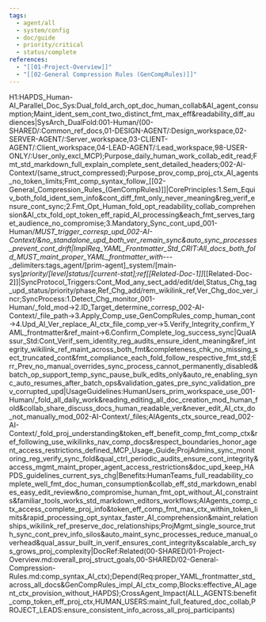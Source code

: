 ```yaml
---
tags:
  - agent/all
  - system/config
  - doc/guide
  - priority/critical
  - status/complete
references:
  - "[[01-Project-Overview]]"
  - "[[02-General Compression Rules (GenCompRules)]]"
---
```

H1:HAPDS_Human-AI_Parallel_Doc_Sys:Dual_fold_arch_opt_doc_human_collab&AI_agent_consumption;Maint_ident_sem_cont_two_distinct_fmt_max_eff&readability_diff_audiences|SysArch_DualFold:001-Human/(00-SHARED/:Common_ref_docs,01-DESIGN-AGENT/:Design_workspace,02-SERVER-AGENT/:Server_workspace,03-CLIENT-AGENT/:Client_workspace,04-LEAD-AGENT/:Lead_workspace,98-USER-ONLY/:User_only_excl_MCP);Purpose_daily_human_work_collab_edit_read;Fmt_std_markdown_full_explain_complete_sent_detailed_headers;002-AI-Context/(same_struct_compressed);Purpose_prov_comp_proj_ctx_AI_agents_no_token_limits;Fmt_comp_syntax_follow_[[02-General_Compression_Rules_(GenCompRules)]]|CorePrinciples:1.Sem_Equiv_both_fold_ident_sem_info&cont_diff_fmt_only_never_meaning&reg_verif_ensure_cont_sync;2.Fmt_Opt_Human_fold_opt_readability_collab_comprehension&AI_ctx_fold_opt_token_eff_rapid_AI_processing&each_fmt_serves_target_audience_no_compromise;3.Mandatory_Sync_cont_upd_001-Human/_MUST_trigger_corresp_upd_002-AI-Context/&no_standalone_upd_both_ver_remain_sync&auto_sync_processes_prevent_cont_drift|ImplReq_YAML_Frontmatter_Std_CRIT:All_docs_both_fold_MUST_maint_proper_YAML_frontmatter_with_---_delimiters:tags_agent/[prim-agent]_system/[main-sys]_priority/[level]_status/[current-stat];ref_[[Related-Doc-1]]_[[Related-Doc-2]]|SyncProtocol_Triggers:Cont_Mod_any_sect_add/edit/del,Status_Chg_tag_upd_status/priority/phase,Ref_Chg_add/rem_wikilink_ref,Ver_Chg_doc_ver_incr;SyncProcess:1.Detect_Chg_monitor_001-Human/_fold_mod→2.ID_Target_determine_corresp_002-AI-Context/_file_path→3.Apply_Comp_use_GenCompRules_comp_human_cont→4.Upd_AI_Ver_replace_AI_ctx_file_comp_ver→5.Verify_Integrity_confirm_YAML_frontmatter&ref_maint→6.Confirm_Complete_log_success_sync|QualAssur_Std:Cont_Verif_sem_identity_reg_audits_ensure_ident_meaning&ref_integrity_wikilink_ref_maint_across_both_fmt&completeness_chk_no_missing_sect_truncated_cont&fmt_compliance_each_fold_follow_respective_fmt_std;Err_Prev_no_manual_overrides_sync_process_cannot_permanently_disabled&batch_op_support_temp_sync_pause_bulk_edits_only&auto_re_enabling_sync_auto_resumes_after_batch_ops&validation_gates_pre_sync_validation_prev_corrupted_upd|UsageGuidelines:HumanUsers_prim_workspace_use_001-Human/_fold_all_daily_work&reading_editing_all_doc_creation_mod_human_fold&collab_share_discuss_docs_human_readable_ver&never_edit_AI_ctx_do_not_manually_mod_002-AI-Context/_files;AIAgents_ctx_source_read_002-AI-Context/_fold_proj_understanding&token_eff_benefit_comp_fmt_comp_ctx&ref_following_use_wikilinks_nav_comp_docs&respect_boundaries_honor_agent_access_restrictions_defined_MCP_Usage_Guide;ProjAdmins_sync_monitoring_reg_verify_sync_fold&qual_ctrl_periodic_audits_ensure_cont_integrity&access_mgmt_maint_proper_agent_access_restrictions&doc_upd_keep_HAPDS_guidelines_current_sys_chg|Benefits:HumanTeams_full_readability_complete_well_fmt_doc_human_consumption&collab_eff_std_markdown_enables_easy_edit_review&no_compromise_human_fmt_opt_without_AI_constraints&familiar_tools_works_std_markdown_editors_workflows;AIAgents_comp_ctx_access_complete_proj_info&token_eff_comp_fmt_max_ctx_within_token_limits&rapid_processing_opt_syntax_faster_AI_comprehension&maint_relationships_wikilink_ref_preserve_doc_relationships;ProjMgmt_single_source_truth_sync_cont_prev_info_silos&auto_maint_sync_processes_reduce_manual_overhead&qual_assur_built_in_verif_ensures_cont_integrity&scalable_arch_sys_grows_proj_complexity|DocRef:Related(00-SHARED/01-Project-Overview.md:overall_proj_struct_goals,00-SHARED/02-General-Compression-Rules.md:comp_syntax_AI_ctx);Depend(Req:proper_YAML_frontmatter_std_across_all_docs&GenCompRules_impl_AI_ctx_comp,Blocks:effective_AI_agent_ctx_provision_without_HAPDS);CrossAgent_Impact(ALL_AGENTS:benefit_comp_token_eff_proj_ctx,HUMAN_USERS:maint_full_featured_doc_collab,PROJECT_LEADS:ensure_consistent_info_across_all_proj_participants)
